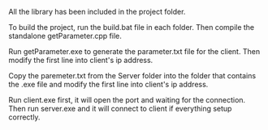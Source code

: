 All the library has been included in the project folder. 

To build the project, run the build.bat file in each folder. Then compile the standalone getParameter.cpp file.

Run getParameter.exe to generate the parameter.txt file for the client. Then modify the first line into client's ip address.

Copy the paremeter.txt from the Server folder into the folder that contains the .exe file and modify the first line into client's ip address.

Run client.exe first, it will open the port and waiting for the connection. Then run server.exe and it will connect to client if everything setup correctly.
